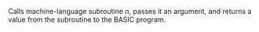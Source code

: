 Calls machine-language subroutine <i>n</i>, passes it an argument, and returns a value from the subroutine to the BASIC program.
